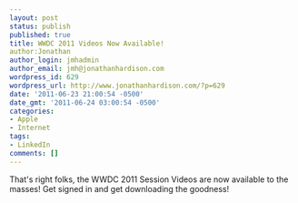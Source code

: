 ```yaml
---
layout: post
status: publish
published: true
title: WWDC 2011 Videos Now Available!
author:Jonathan
author_login: jmhadmin
author_email: jmh@jonathanhardison.com
wordpress_id: 629
wordpress_url: http://www.jonathanhardison.com/?p=629
date: '2011-06-23 21:00:54 -0500'
date_gmt: '2011-06-24 03:00:54 -0500'
categories:
- Apple
- Internet
tags:
- LinkedIn
comments: []
---
```

That's right folks, the WWDC 2011 Session Videos are now available to the masses! Get signed in and get downloading the goodness!
